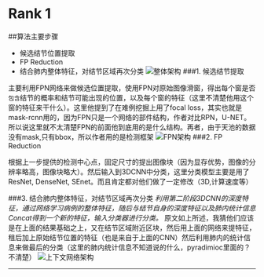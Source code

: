 
# Rank 1
##算法主要步骤
- 候选结节位置提取
- FP Reduction 
- 结合肺内整体特征，对结节区域再次分类
![整体架构](https://github.com/mini-Shark/feijiejie/raw/master/image/rank1_1.png)
###1. 候选结节提取

主要利用FPN网络来做候选位置提取，使用FPN对原始图像滑窗，得出每个窗是否`包含`结节的概率和结节可能出现的位置，以及每个窗的特征（这里不清楚他用这个窗的特征来干什么）。这里他提到了在难例挖掘上用了focal loss，其实也就是mask-rcnn用的，因为FPN只是一个网络的部件结构，作者对比RPN，U-NET。所以说这里就不太清楚FPN的前面他到底用的是什么结构。再者，由于天池的数据没有mask,只有bbox，所以作者用的是检测框架
![FPN架构](https://github.com/mini-Shark/feijiejie/raw/master/image/rank1_2.png)
###2. FP Reduction

根据上一步提供的检测中心点，固定尺寸的提出图像块（因为显存优势，图像的分辨率略高，图像块略大）。然后输入到3DCNN中分类，这里分类模型主要是用了ResNet, DenseNet, SEnet。而且肯定都对他们做了一定修改（3D,计算速度等）

###3. 结合肺内整体特征，对结节区域再次分类
*利用第二阶段3DCNN的深度特征，通过网络学习病例的整体特征，随后与结节自身的深度特征以及肺内统计信息Concat得到一个新的特征，输入分类器进行分类。*
原文如上所述，我猜他们应该是在上面的结果基础之上，又在结节区域附近区块，然后用上面的网络来提特征，租后加上原始结节位置的特征（也是来自于上面的CNN）然后利用肺内的统计信息来做最后的分类（这里的肺内统计信息不知道说的什么，pyradimioc里面的？不清楚）
![上下文网络架构](https://github.com/mini-Shark/feijiejie/raw/master/image/rank1_2.png)

---